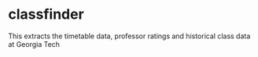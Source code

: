# classfinder

This extracts the timetable data, professor ratings and historical class data at Georgia Tech
